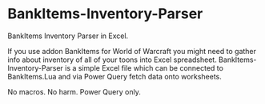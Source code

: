 # BankItems-Inventory-Parser
BankItems Inventory Parser in Excel.

If you use addon BankItems for World of Warcraft you might need to gather info about inventory of all of your toons into Excel spreadsheet.
BankItems-Inventory-Parser is a simple Excel file which can be connected to BankItems.Lua and via Power Query fetch data onto worksheets.

No macros. No harm. Power Query only.
